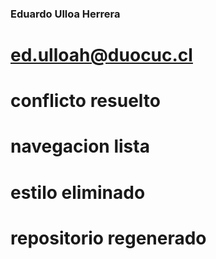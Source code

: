 ### Eduardo Ulloa Herrera
# ed.ulloah@duocuc.cl
# conflicto resuelto 
# navegacion lista 
# estilo eliminado
# repositorio regenerado 